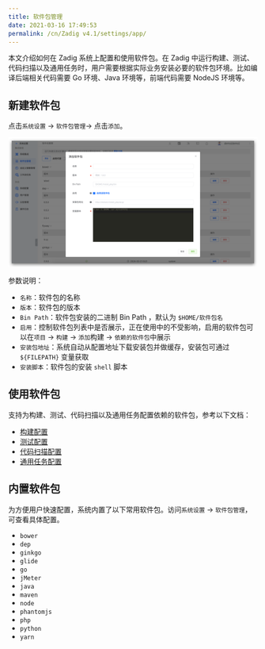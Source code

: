 ```yaml
---
title: 软件包管理
date: 2021-03-16 17:49:53
permalink: /cn/Zadig v4.1/settings/app/
---
```


本文介绍如何在 Zadig 系统上配置和使用软件包。在 Zadig 中运行构建、测试、代码扫描以及通用任务时，用户需要根据实际业务安装必要的软件包环境。比如编译后端相关代码需要 Go 环境、Java 环境等，前端代码需要 NodeJS 环境等。

## 新建软件包

点击`系统设置` -> `软件包管理`-> 点击`添加`。

![app](../../../_images/app_220.png)

参数说明：
- `名称`：软件包的名称
- `版本`：软件包的版本
- `Bin Path`：软件包安装的二进制 Bin Path ，默认为 `$HOME/软件包名`
- `启用`：控制软件包列表中是否展示，正在使用中的不受影响，启用的软件包可以在`项目` -> `构建` -> `添加`构建 -> `依赖的软件包`中展示
- `安装包地址`：系统自动从配置地址下载安装包并做缓存，安装包可通过 `${FILEPATH}` 变量获取
- `安装脚本`：软件包的安装 `shell` 脚本

## 使用软件包

支持为构建、测试、代码扫描以及通用任务配置依赖的软件包，参考以下文档：

- [构建配置](/cn/Zadig%20v4.1/project/build/)
- [测试配置](/cn/Zadig%20v4.1/project/test/#测试配置)
- [代码扫描配置](/cn/Zadig%20v4.1/project/scan/)
- [通用任务配置](/cn/Zadig%20v4.1/project/workflow-jobs/#通用任务)

## 内置软件包

为方便用户快速配置，系统内置了以下常用软件包。访问`系统设置` -> `软件包管理`，可查看具体配置。

- `bower`
- `dep`
- `ginkgo`
- `glide`
- `go`
- `jMeter`
- `java`
- `maven`
- `node`
- `phantomjs`
- `php`
- `python`
- `yarn`

